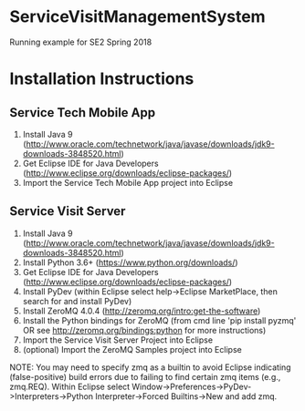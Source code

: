 # ServiceVisitManagementSystem
Running example for SE2 Spring 2018

# Installation Instructions
## Service Tech Mobile App
1. Install Java 9 (http://www.oracle.com/technetwork/java/javase/downloads/jdk9-downloads-3848520.html)
2. Get Eclipse IDE for Java Developers (http://www.eclipse.org/downloads/eclipse-packages/)
3. Import the Service Tech Mobile App project into Eclipse

## Service Visit Server
1. Install Java 9 (http://www.oracle.com/technetwork/java/javase/downloads/jdk9-downloads-3848520.html)
2. Install Python 3.6+ (https://www.python.org/downloads/)
3. Get Eclipse IDE for Java Developers (http://www.eclipse.org/downloads/eclipse-packages/)
4. Install PyDev (within Eclipse select help->Eclipse MarketPlace, then search for and install PyDev)
5. Install ZeroMQ 4.0.4 (http://zeromq.org/intro:get-the-software)
6. Install the Python bindings for ZeroMQ (from cmd line 'pip install pyzmq' OR see http://zeromq.org/bindings:python for more instructions)
7. Import the Service Visit Server Project into Eclipse
8. (optional) Import the ZeroMQ Samples project into Eclipse
  
NOTE: You may need to specify zmq as a builtin to avoid Eclipse indicating (false-positive) build errors due to failing to find certain zmq items (e.g., zmq.REQ). Within Eclipse select Window->Preferences->PyDev->Interpreters->Python Interpreter->Forced Builtins->New and add zmq.
